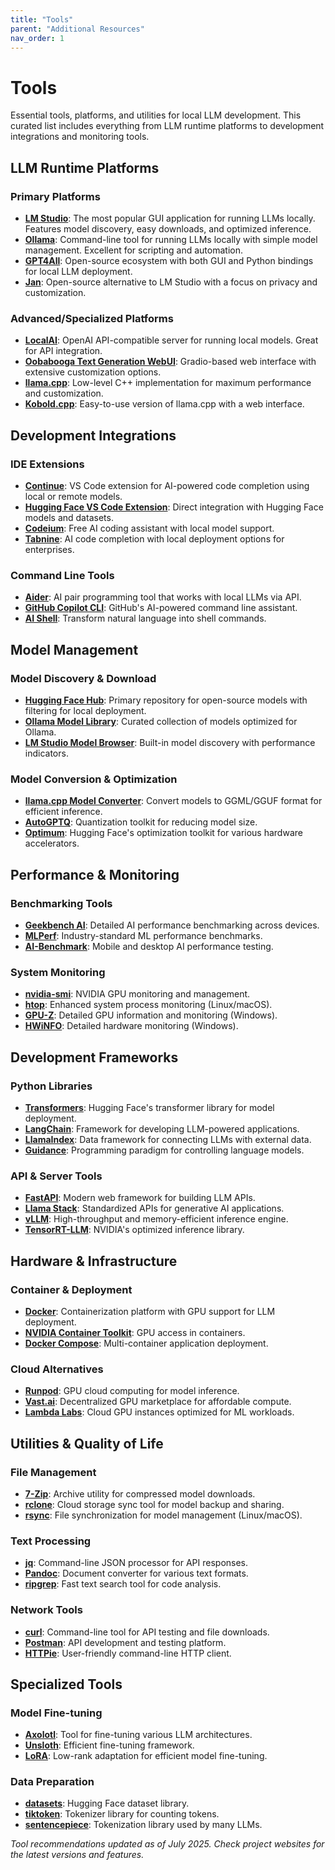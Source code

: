 ```yaml
---
title: "Tools"
parent: "Additional Resources"
nav_order: 1
---
```


# Tools

Essential tools, platforms, and utilities for local LLM development. This curated list includes everything from LLM runtime platforms to development integrations and monitoring tools.

## LLM Runtime Platforms

### Primary Platforms

- **[LM Studio](https://lmstudio.ai/)**: The most popular GUI application for running LLMs locally. Features model discovery, easy downloads, and optimized inference.
- **[Ollama](https://ollama.ai/)**: Command-line tool for running LLMs locally with simple model management. Excellent for scripting and automation.
- **[GPT4All](https://www.nomic.ai/gpt4all)**: Open-source ecosystem with both GUI and Python bindings for local LLM deployment.
- **[Jan](https://jan.ai/)**: Open-source alternative to LM Studio with a focus on privacy and customization.

### Advanced/Specialized Platforms

- **[LocalAI](https://localai.io/)**: OpenAI API-compatible server for running local models. Great for API integration.
- **[Oobabooga Text Generation WebUI](https://github.com/oobabooga/text-generation-webui)**: Gradio-based web interface with extensive customization options.
- **[llama.cpp](https://github.com/ggerganov/llama.cpp)**: Low-level C++ implementation for maximum performance and customization.
- **[Kobold.cpp](https://github.com/LostRuins/koboldcpp)**: Easy-to-use version of llama.cpp with a web interface.

## Development Integrations

### IDE Extensions

- **[Continue](https://marketplace.visualstudio.com/items?itemName=Continue.continue)**: VS Code extension for AI-powered code completion using local or remote models.
- **[Hugging Face VS Code Extension](https://marketplace.visualstudio.com/items?itemName=HuggingFace.huggingface-vscode)**: Direct integration with Hugging Face models and datasets.
- **[Codeium](https://codeium.com/)**: Free AI coding assistant with local model support.
- **[Tabnine](https://www.tabnine.com/)**: AI code completion with local deployment options for enterprises.

### Command Line Tools

- **[Aider](https://github.com/paul-gauthier/aider)**: AI pair programming tool that works with local LLMs via API.
- **[GitHub Copilot CLI](https://cli.github.com/)**: GitHub's AI-powered command line assistant.
- **[AI Shell](https://github.com/BuilderIO/ai-shell)**: Transform natural language into shell commands.

## Model Management

### Model Discovery & Download

- **[Hugging Face Hub](https://huggingface.co/models)**: Primary repository for open-source models with filtering for local deployment.
- **[Ollama Model Library](https://ollama.ai/library)**: Curated collection of models optimized for Ollama.
- **[LM Studio Model Browser](https://lmstudio.ai/models)**: Built-in model discovery with performance indicators.

### Model Conversion & Optimization

- **[llama.cpp Model Converter](https://github.com/ggerganov/llama.cpp)**: Convert models to GGML/GGUF format for efficient inference.
- **[AutoGPTQ](https://github.com/PanQiWei/AutoGPTQ)**: Quantization toolkit for reducing model size.
- **[Optimum](https://github.com/huggingface/optimum)**: Hugging Face's optimization toolkit for various hardware accelerators.

## Performance & Monitoring

### Benchmarking Tools

- **[Geekbench AI](https://www.geekbench.com/ai/download/)**: Detailed AI performance benchmarking across devices.
- **[MLPerf](https://mlcommons.org/en/inference-datacenter-20/)**: Industry-standard ML performance benchmarks.
- **[AI-Benchmark](https://ai-benchmark.com/)**: Mobile and desktop AI performance testing.

### System Monitoring

- **[nvidia-smi](https://developer.nvidia.com/nvidia-system-management-interface)**: NVIDIA GPU monitoring and management.
- **[htop](https://htop.dev/)**: Enhanced system process monitoring (Linux/macOS).
- **[GPU-Z](https://www.techpowerup.com/gpuz/)**: Detailed GPU information and monitoring (Windows).
- **[HWiNFO](https://www.hwinfo.com/)**: Detailed hardware monitoring (Windows).

## Development Frameworks

### Python Libraries

- **[Transformers](https://github.com/huggingface/transformers)**: Hugging Face's transformer library for model deployment.
- **[LangChain](https://github.com/langchain-ai/langchain)**: Framework for developing LLM-powered applications.
- **[LlamaIndex](https://github.com/run-llama/llama_index)**: Data framework for connecting LLMs with external data.
- **[Guidance](https://github.com/guidance-ai/guidance)**: Programming paradigm for controlling language models.

### API & Server Tools

- **[FastAPI](https://fastapi.tiangolo.com/)**: Modern web framework for building LLM APIs.
- **[Llama Stack](https://github.com/meta-llama/llama-stack)**: Standardized APIs for generative AI applications.
- **[vLLM](https://github.com/vllm-project/vllm)**: High-throughput and memory-efficient inference engine.
- **[TensorRT-LLM](https://github.com/NVIDIA/TensorRT-LLM)**: NVIDIA's optimized inference library.

## Hardware & Infrastructure

### Container & Deployment

- **[Docker](https://www.docker.com/)**: Containerization platform with GPU support for LLM deployment.
- **[NVIDIA Container Toolkit](https://github.com/NVIDIA/nvidia-container-toolkit)**: GPU access in containers.
- **[Docker Compose](https://docs.docker.com/compose/)**: Multi-container application deployment.

### Cloud Alternatives

- **[Runpod](https://www.runpod.io/)**: GPU cloud computing for model inference.
- **[Vast.ai](https://vast.ai/)**: Decentralized GPU marketplace for affordable compute.
- **[Lambda Labs](https://lambdalabs.com/)**: Cloud GPU instances optimized for ML workloads.

## Utilities & Quality of Life

### File Management

- **[7-Zip](https://www.7-zip.org/)**: Archive utility for compressed model downloads.
- **[rclone](https://rclone.org/)**: Cloud storage sync tool for model backup and sharing.
- **[rsync](https://rsync.samba.org/)**: File synchronization for model management (Linux/macOS).

### Text Processing

- **[jq](https://stedolan.github.io/jq/)**: Command-line JSON processor for API responses.
- **[Pandoc](https://pandoc.org/)**: Document converter for various text formats.
- **[ripgrep](https://github.com/BurntSushi/ripgrep)**: Fast text search tool for code analysis.

### Network Tools

- **[curl](https://curl.se/)**: Command-line tool for API testing and file downloads.
- **[Postman](https://www.postman.com/)**: API development and testing platform.
- **[HTTPie](https://httpie.io/)**: User-friendly command-line HTTP client.

## Specialized Tools

### Model Fine-tuning

- **[Axolotl](https://github.com/OpenAccess-AI-Collective/axolotl)**: Tool for fine-tuning various LLM architectures.
- **[Unsloth](https://github.com/unslothai/unsloth)**: Efficient fine-tuning framework.
- **[LoRA](https://github.com/microsoft/LoRA)**: Low-rank adaptation for efficient model fine-tuning.

### Data Preparation

- **[datasets](https://github.com/huggingface/datasets)**: Hugging Face dataset library.
- **[tiktoken](https://github.com/openai/tiktoken)**: Tokenizer library for counting tokens.
- **[sentencepiece](https://github.com/google/sentencepiece)**: Tokenization library used by many LLMs.

_Tool recommendations updated as of July 2025. Check project websites for the latest versions and features._
